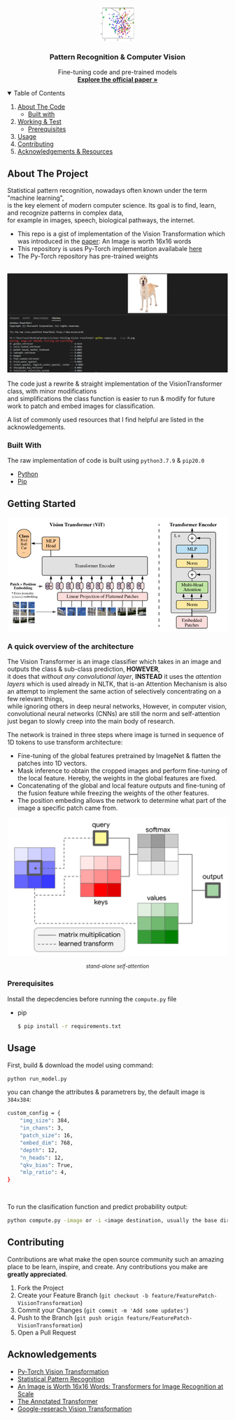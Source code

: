 <br />
<p align="center">
  <a href="#">
    <img src="images/StatisticalPatternRecognition.jpg" alt="Logo" width="80" height="80">
  </a>

  <h3 align="center">Pattern Recognition & Computer Vision</h3>
  <p align="center">
    Fine-tuning code and pre-trained models
    <br />
    <a href="https://arxiv.org/pdf/2010.11929.pdf"><strong>Explore the official paper »</strong></a>
  </p>
</p>



<!-- TABLE OF CONTENTS -->
<details open="open">
  <summary>Table of Contents</summary>
  <ol>
    <li>
      <a href="#about-the-project">About The Code</a>
      <ul>
        <li><a href="#built-with">Built with</a></li>
      </ul>
    </li>
    <li>
      <a href="#getting-started">Working & Test</a>
      <ul>
        <li><a href="#prerequisites">Prerequisites</a></li>
      </ul>
    </li>
    <li><a href="#usage">Usage</a></li>
    <li><a href="#contributing">Contributing</a></li>
    <li><a href="#acknowledgements">Acknowledgements & Resources</a></li>
  </ol>
</details>



<!-- ABOUT THE PROJECT -->
## About The Project

Statistical pattern recognition, nowadays often known under the term "machine learning", <br />is the key element of modern computer science. Its goal is to find, learn, and recognize patterns in complex data, <br />for example in images, speech, biological pathways, the internet.

* This repo is a gist of implementation of the Vision Transformation which was introduced in the <a href="https://arxiv.org/pdf/2010.11929.pdf">paper</a>: An Image is worth 16x16 words
* This repository is uses Py-Torch implementation availabale <a href="https://github.com/rwightman/pytorch-image-models">here</a>
* The Py-Torch repository has pre-trained weights

</br>
<div style="text-align:center"><img align="center" src="images/example.jpg" alt="logo"></div>
</br>
The code just a rewrite & straight implementation of the VisionTransformer class, with minor modifications <br /> and simplifications the class function is easier to run & modify for future work to patch and embed images for classification.

A list of commonly used resources that I find helpful are listed in the acknowledgements.

### Built With

The raw implementation of code is built using `python3.7.9` & `pip20.0`
* [Python](https://www.python.org/downloads/release/python-379/)
* [Pip](https://pypi.org/project/pip/)


<!-- GETTING STARTED -->
## Getting Started
<div style="text-align:center"><img align="center" src="images/VT.jpg" alt="Logo"></div>


<h3>A quick overview of the architecture</h3>

<p>The Vision Transformer is an image classifier which takes in an image and outputs the class & sub-class prediction, <b>HOWEVER</b>, <br/>it does that <i>without any convolutional layer</i>, <b>INSTEAD</b> it uses the <i>attention layers</i> which is used already in NLTK, that is-an Attention Mechanism is also an attempt to implement the same action of selectively concentrating on a few relevant things, <br/> while ignoring others in deep neural networks, However, in computer vision, convolutional neural networks (CNNs) are still the norm and self-attention just began to slowly creep into the main body of research.</p>

The network is trained in three steps where image is turned in sequence of 1D tokens to use transform architecture:
* Fine-tuning of the global features pretrained by ImageNet & flatten the patches into 1D vectors.
* Mask inference to obtain the cropped images and perform fine-tuning of the local feature. Hereby, the weights in the global features are fixed.
* Concatenating of the global and local feature outputs and fine-tuning of the fusion feature while freezing the weights of the other features.
* The position embeding allows the network to determine what part of the image a specific patch came from.



<div style="text-align:center"><img align="center" src="images/attention.jpg" alt="logo">

<i><small>stand-alone self-attention</small></i></div>




### Prerequisites

Install the depecdencies before running the `compute.py` file
* pip
  ```sh
  $ pip install -r requirements.txt
  ```


<!-- USAGE EXAMPLES -->
## Usage
<p>First, build & download the model using command:</p>

```sh
python run_model.py
```
you can change the attributes & parametrers by, the default image is `384x384`:
```sh
custom_config = {
    "img_size": 384,
    "in_chans": 3,
    "patch_size": 16,
    "embed_dim": 768,
    "depth": 12,
    "n_heads": 12,
    "qkv_bias": True,
    "mlp_ratio": 4,
}

```

</br>

To run the clasification function and predict probability output:

```sh
python compute.py -image or -i <image destination, usually the base dir>
```


<!-- CONTRIBUTING -->
## Contributing

Contributions are what make the open source community such an amazing place to be learn, inspire, and create. Any contributions you make are **greatly appreciated**.

1. Fork the Project
2. Create your Feature Branch (`git checkout -b feature/FeaturePatch-VisionTransformation`)
3. Commit your Changes (`git commit -m 'Add some updates'`)
4. Push to the Branch (`git push origin feature/FeaturePatch-VisionTransformation`)
5. Open a Pull Request






<!-- ACKNOWLEDGEMENTS -->
## Acknowledgements
* [Py-Torch Vision Transformation](https://github.com/rwightman/pytorch-image-models)
* [Statistical Pattern Recognition](https://lmb.informatik.uni-freiburg.de/lectures/spr/)
* [An Image is Worth 16x16 Words: Transformers for Image Recognition at Scale](https://arxiv.org/pdf/2010.11929.pdf)
* [The Annotated Transformer
](https://nlp.seas.harvard.edu/2018/04/03/attention.html)
* [Google-reserach Vision Transformation](https://github.com/google-research/vision_transformer)
